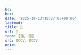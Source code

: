```yaml
---
bc:
hex:
date: '2025-10-13T10:27:05+08:00'
lastmod:
title: 􃜄
url: 􃜄
tags: [遁, 遯]
src: DCCV, DCCV
note:
---
```


